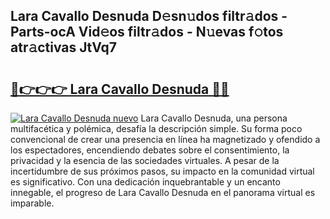 ## Lara Cavallo Desnuda D𝚎sn𝚞dos filtr𝚊dos - Parts-ocA Vid𝚎os filtr𝚊dos - N𝚞evas f𝚘tos atr𝚊ctivas JtVq7

# <h2><a href="http://mb0uaa.tromn.icu/?c=Lara+Cavallo+Desnuda">🔗👉👉👉 Lara Cavallo Desnuda 🔗🔗</a></h2>

[![Lara Cavallo Desnuda nuevo](https://i.imgur.com/pEAQMta.gif)](http://mb0uaa.tromn.icu/?c=Lara+Cavallo+Desnuda)
Lara Cavallo Desnuda, una persona multifacética y polémica, desafía la descripción simple. Su forma poco convencional de crear una presencia en línea ha magnetizado y ofendido a los espectadores, encendiendo debates sobre el consentimiento, la privacidad y la esencia de las sociedades virtuales. A pesar de la incertidumbre de sus próximos pasos, su impacto en la comunidad virtual es significativo. Con una dedicación inquebrantable y un encanto innegable, el progreso de Lara Cavallo Desnuda en el panorama virtual es imparable.
